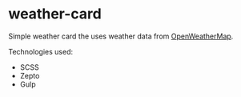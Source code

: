 # weather-card

Simple weather card the uses weather data from [OpenWeatherMap](http://openweathermap.org/api).

Technologies used:

- SCSS
- Zepto
- Gulp

